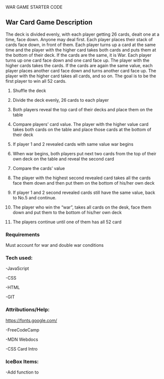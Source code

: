 WAR GAME STARTER CODE

## War Card Game Description
The deck is divided evenly, with each player getting 26 cards, dealt one at a time, face down. Anyone may deal first. Each player places their stack of cards face down, in front of them. Each player turns up a card at the same time and the player with the higher card takes both cards and puts them at the bottom of their deck. If the cards are the same, it is War. Each player turns up one card face down and one card face up. The player with the higher cards takes the cards. If the cards are again the same value, each player places another card face down and turns another card face up. The player with the higher card takes all cards, and so on. The goal is to be the first player to win all 52 cards.

1. Shuffle the deck

2. Divide the deck evenly, 26 cards to each player
3. Both players reveal the top card of their decks and place them on the table
4. Compare players’ card value. The player with the higher value card takes both cards on the table and place those cards at the bottom of their deck
5. If player 1 and 2 revealed cards with same value war begins
6. When war begins, both players put next two cards from the top of their own deck on the table and reveal the second card
7. Compare the cards’ value
8. The player with the highest second revealed card takes all the cards
face them down and then put them on the bottom of his/her own deck
9. If player 1 and 2 second revealed cards still have the same value, back to No.5 and continue.
10. The player who win the “war”, takes all cards on the desk, face them down and put them to the  bottom of his/her own deck
11. The players continue until one of them has all 52 card

### Requirements
Must account for war and double war conditions

### Tech used:
-JavaScript

-CSS

-HTML

-GIT

### Attributions/Help:
https://fonts.google.com/

-FreeCodeCamp

-MDN Webdocs

-CSS Card Intro

### IceBox Items:
-Add function to 